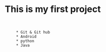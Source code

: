 # This is my first project

​     

         * Git & Git hub  
         * Android
         * python
         * Java


